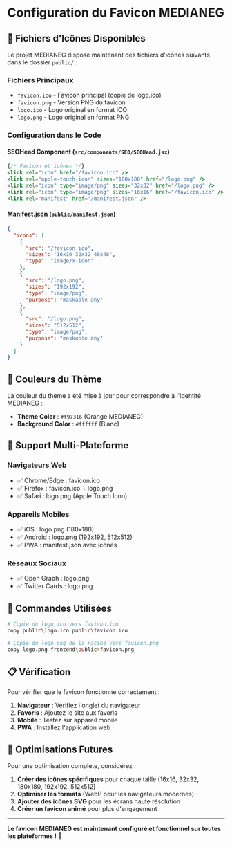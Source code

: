 # Configuration du Favicon MEDIANEG

## 📁 Fichiers d'Icônes Disponibles

Le projet MEDIANEG dispose maintenant des fichiers d'icônes suivants dans le dossier `public/` :

### Fichiers Principaux
- `favicon.ico` - Favicon principal (copie de logo.ico)
- `favicon.png` - Version PNG du favicon
- `logo.ico` - Logo original en format ICO
- `logo.png` - Logo original en format PNG

### Configuration dans le Code

#### SEOHead Component (`src/components/SEO/SEOHead.jsx`)
```jsx
{/* Favicon et icônes */}
<link rel="icon" href="/favicon.ico" />
<link rel="apple-touch-icon" sizes="180x180" href="/logo.png" />
<link rel="icon" type="image/png" sizes="32x32" href="/logo.png" />
<link rel="icon" type="image/png" sizes="16x16" href="/favicon.ico" />
<link rel="manifest" href="/manifest.json" />
```

#### Manifest.json (`public/manifest.json`)
```json
{
  "icons": [
    {
      "src": "/favicon.ico",
      "sizes": "16x16 32x32 48x48",
      "type": "image/x-icon"
    },
    {
      "src": "/logo.png",
      "sizes": "192x192",
      "type": "image/png",
      "purpose": "maskable any"
    },
    {
      "src": "/logo.png",
      "sizes": "512x512",
      "type": "image/png",
      "purpose": "maskable any"
    }
  ]
}
```

## 🎨 Couleurs du Thème

La couleur du thème a été mise à jour pour correspondre à l'identité MEDIANEG :

- **Theme Color** : `#f97316` (Orange MEDIANEG)
- **Background Color** : `#ffffff` (Blanc)

## 📱 Support Multi-Plateforme

### Navigateurs Web
- ✅ Chrome/Edge : favicon.ico
- ✅ Firefox : favicon.ico + logo.png
- ✅ Safari : logo.png (Apple Touch Icon)

### Appareils Mobiles
- ✅ iOS : logo.png (180x180)
- ✅ Android : logo.png (192x192, 512x512)
- ✅ PWA : manifest.json avec icônes

### Réseaux Sociaux
- ✅ Open Graph : logo.png
- ✅ Twitter Cards : logo.png

## 🔧 Commandes Utilisées

```bash
# Copie du logo.ico vers favicon.ico
copy public\logo.ico public\favicon.ico

# Copie du logo.png de la racine vers favicon.png
copy logo.png frontend\public\favicon.png
```

## 📋 Vérification

Pour vérifier que le favicon fonctionne correctement :

1. **Navigateur** : Vérifiez l'onglet du navigateur
2. **Favoris** : Ajoutez le site aux favoris
3. **Mobile** : Testez sur appareil mobile
4. **PWA** : Installez l'application web

## 🚀 Optimisations Futures

Pour une optimisation complète, considérez :

1. **Créer des icônes spécifiques** pour chaque taille (16x16, 32x32, 180x180, 192x192, 512x512)
2. **Optimiser les formats** (WebP pour les navigateurs modernes)
3. **Ajouter des icônes SVG** pour les écrans haute résolution
4. **Créer un favicon animé** pour plus d'engagement

---

**Le favicon MEDIANEG est maintenant configuré et fonctionnel sur toutes les plateformes !** 🎉
